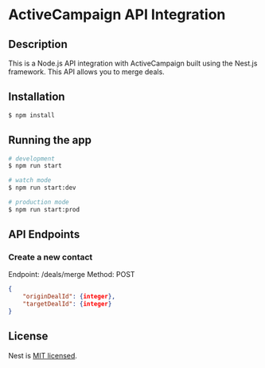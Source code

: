 # ActiveCampaign API Integration

## Description

This is a Node.js API integration with ActiveCampaign built using the Nest.js framework. This API allows you to merge deals.

## Installation

```bash
$ npm install
```

## Running the app

```bash
# development
$ npm run start

# watch mode
$ npm run start:dev

# production mode
$ npm run start:prod
```

## API Endpoints

### Create a new contact

Endpoint: /deals/merge
Method: POST

```json
{
    "originDealId": {integer},
    "targetDealId": {integer}
}
```

## License

Nest is [MIT licensed](LICENSE).
